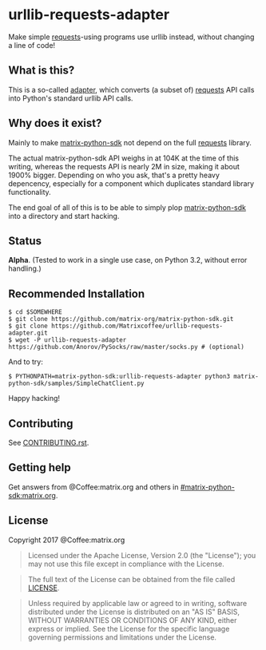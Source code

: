 # urllib-requests-adapter
Make simple [requests](https://github.com/kennethreitz/requests)-using programs use urllib instead, without changing a line of code!

## What is this?
This is a so-called [adapter](https://en.wikipedia.org/wiki/Adapter_pattern), which converts (a subset of) [requests](https://github.com/kennethreitz/requests) API calls into Python's standard urllib API calls.

## Why does it exist?
Mainly to make [matrix-python-sdk](https://github.com/matrix-org/matrix-python-sdk) not depend on the full [requests](https://github.com/kennethreitz/requests) library.

The actual matrix-python-sdk API weighs in at 104K at the time of this writing, whereas the requests API is nearly 2M in size, making it about 1900% bigger. Depending on who you ask, that's a pretty heavy depencency, especially for a component which duplicates standard library functionality.

The end goal of all of this is to be able to simply plop [matrix-python-sdk](https://github.com/matrix-org/matrix-python-sdk) into a directory and start hacking.

## Status
**Alpha**. (Tested to work in a single use case, on Python 3.2, without error handling.)

## Recommended Installation
```
$ cd $SOMEWHERE
$ git clone https://github.com/matrix-org/matrix-python-sdk.git
$ git clone https://github.com/Matrixcoffee/urllib-requests-adapter.git
$ wget -P urllib-requests-adapter https://github.com/Anorov/PySocks/raw/master/socks.py # (optional)
```
And to try:
```
$ PYTHONPATH=matrix-python-sdk:urllib-requests-adapter python3 matrix-python-sdk/samples/SimpleChatClient.py
```

Happy hacking!

## Contributing
See [CONTRIBUTING.rst](https://github.com/matrix-org/matrix-python-sdk/blob/master/CONTRIBUTING.rst).

## Getting help
Get answers from @Coffee:matrix.org and others in [#matrix-python-sdk:matrix.org](https://matrix.to/#/#matrix-python-sdk:matrix.org).

## License
Copyright 2017 @Coffee:matrix.org

   > Licensed under the Apache License, Version 2.0 (the "License");
   > you may not use this file except in compliance with the License.

   > The full text of the License can be obtained from the file called [LICENSE](LICENSE).

   > Unless required by applicable law or agreed to in writing, software
   > distributed under the License is distributed on an "AS IS" BASIS,
   > WITHOUT WARRANTIES OR CONDITIONS OF ANY KIND, either express or implied.
   > See the License for the specific language governing permissions and
   > limitations under the License.
